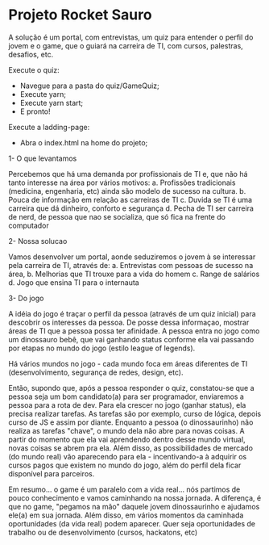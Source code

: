 # Projeto Rocket Sauro

A solução é um portal, com entrevistas, um quiz para entender o perfil do jovem e o game, que o guiará na carreira de TI, com cursos, palestras, desafios, etc.

Execute o quiz:
- Navegue para a pasta do quiz/GameQuiz;
- Execute yarn;
- Execute yarn start;
- E pronto!

Execute a ladding-page:
- Abra o index.html na home do projeto;


1- O que levantamos

Percebemos que há uma demanda por profissionais de TI e, que não há tanto interesse na área por vários motivos:
 a. Profissões tradicionais (medicina, engenharia, etc) ainda são modelo de sucesso na cultura.
 b. Pouca de informação em relação as carreiras de TI
 c. Duvida se TI é uma carreira que dá dinheiro, conforto e segurança
 d. Pecha de TI ser carreira de nerd, de pessoa que nao se socializa, que só fica na frente do computador

2- Nossa solucao

Vamos desenvolver um portal, aonde seduziremos o jovem à se interessar pela carreira de TI, através de:
 a. Entrevistas com pessoas de sucesso na área,
 b. Melhorias que TI trouxe para a vida do homem
 c. Range de salários
 d. Jogo que ensina TI para o internauta
 
3- Do jogo

A idéia do jogo é traçar o perfil da pessoa (através de um quiz inicial) para descobrir os interesses da pessoa.
De posse dessa informaçao, mostrar áreas de TI que a pessoa possa ter afinidade. A pessoa entra no jogo como um
dinossauro bebê, que vai ganhando status conforme ela vai passando por etapas no mundo do jogo (estilo league of legends).

Há vários mundos no jogo - cada mundo foca em áreas diferentes de TI (desenvolvimento, segurança de redes, design, etc).

Então, supondo que, após a pessoa responder o quiz, constatou-se que a pessoa seja um bom candidato(a) para ser programador,
enviaremos a pessoa para a rota de dev. Para ela crescer no jogo (ganhar status), ela precisa realizar tarefas. As tarefas são
por exemplo, curso de lógica, depois curso de JS e assim por diante. Enquanto a pessoa (o dinossaurinho) não realiza as tarefas
"chave", o mundo dela não abre para novas coisas. A partir do momento que ela vai aprendendo dentro desse mundo virtual, novas
coisas se abrem pra ela. Além disso, as possibilidades de mercado (do mundo real) vão aparecendo para ela - incentivando-a à
adquirir os cursos pagos que existem no mundo do jogo, além do perfil dela ficar disponível para parceiros.

Em resumo... o game é um paralelo com a vida real... nós partimos de pouco conhecimento e vamos caminhando na nossa jornada.
A diferença, é que no game, "pegamos na mão" daquele jovem dinossaurinho e ajudamos ele(a) em sua jornada. 
Além disso, em vários momentos da caminhada oportunidades (da vida real) podem aparecer. Quer seja oportunidades de trabalho ou
de desenvolvimento (cursos, hackatons, etc)

